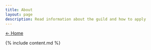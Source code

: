 ```yaml
---
title: About
layout: page
description: Read information about the guild and how to apply
---
```


<a href="/" class="text-seraphim-gold font-bold text-lg">← Home</a>
<article class="prose my-4 mx-auto">
  {% include content.md %}
</article>